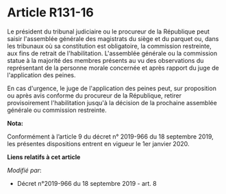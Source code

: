 # Article R131-16

Le président du   tribunal judiciaire ou le procureur de la République peut saisir l'assemblée générale des magistrats du
siège et du parquet ou, dans les tribunaux où sa constitution est obligatoire, la commission restreinte, aux fins de retrait
de l'habilitation. L'assemblée générale ou la commission statue à la majorité des membres présents au vu des observations du
représentant de la personne morale concernée et après rapport du juge de l'application des peines. 

En cas d'urgence, le juge de l'application des peines peut, sur proposition ou après avis conforme du procureur de la
République, retirer provisoirement l'habilitation jusqu'à la décision de la prochaine assemblée générale ou commission
restreinte.

**Nota:**

Conformément à l’article 9 du décret n° 2019-966 du 18 septembre 2019, les présentes dispositions entrent en vigueur le 1er
janvier 2020.

**Liens relatifs à cet article**

_Modifié par_:

  - Décret n°2019-966 du 18 septembre 2019 - art. 8

